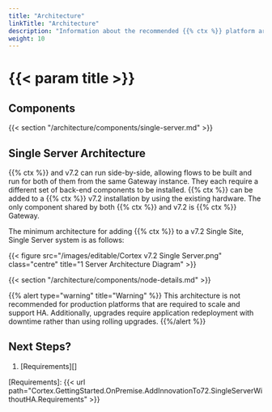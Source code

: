 ```yaml
---
title: "Architecture"
linkTitle: "Architecture"
description: "Information about the recommended {{% ctx %}} platform architecture, including component descriptions."
weight: 10
---
```


# {{< param title >}}

## Components

{{< section "/architecture/components/single-server.md" >}}

## Single Server Architecture

{{% ctx %}} and v7.2 can run side-by-side, allowing flows to be built and run for both of them from the same Gateway instance. They each require a different set of back-end components to be installed. {{% ctx %}} can be added to a {{% ctx %}} v7.2 installation by using the existing hardware. The only component shared by both {{% ctx %}} and v7.2 is {{% ctx %}} Gateway.

The minimum architecture for adding {{% ctx %}} to a v7.2 Single Site, Single Server system is as follows:

{{< figure src="/images/editable/Cortex v7.2 Single Server.png" class="centre" title="1 Server Architecture Diagram" >}}

{{< section "/architecture/components/node-details.md" >}}

{{% alert type="warning" title="Warning" %}} This architecture is not recommended for production platforms that are required to scale and support HA. Additionally, upgrades require application redeployment with downtime rather than using rolling upgrades. {{%/alert %}}

## Next Steps?

1. [Requirements][]

[Requirements]: {{< url path="Cortex.GettingStarted.OnPremise.AddInnovationTo72.SingleServerWithoutHA.Requirements" >}}
